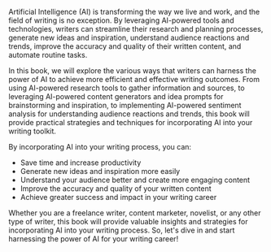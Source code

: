 

Artificial Intelligence (AI) is transforming the way we live and work, and the field of writing is no exception. By leveraging AI-powered tools and technologies, writers can streamline their research and planning processes, generate new ideas and inspiration, understand audience reactions and trends, improve the accuracy and quality of their written content, and automate routine tasks.

In this book, we will explore the various ways that writers can harness the power of AI to achieve more efficient and effective writing outcomes. From using AI-powered research tools to gather information and sources, to leveraging AI-powered content generators and idea prompts for brainstorming and inspiration, to implementing AI-powered sentiment analysis for understanding audience reactions and trends, this book will provide practical strategies and techniques for incorporating AI into your writing toolkit.

By incorporating AI into your writing process, you can:

* Save time and increase productivity
* Generate new ideas and inspiration more easily
* Understand your audience better and create more engaging content
* Improve the accuracy and quality of your written content
* Achieve greater success and impact in your writing career

Whether you are a freelance writer, content marketer, novelist, or any other type of writer, this book will provide valuable insights and strategies for incorporating AI into your writing process. So, let's dive in and start harnessing the power of AI for your writing career!
